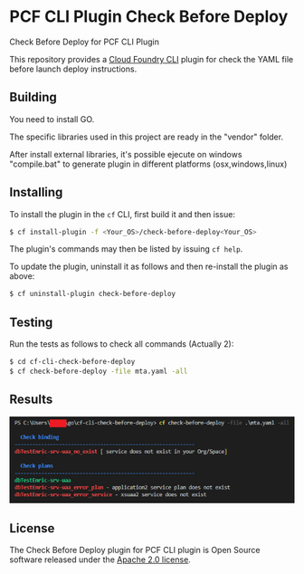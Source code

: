 # PCF CLI Plugin Check Before Deploy
Check Before Deploy for PCF CLI Plugin

This repository provides a [Cloud Foundry CLI](https://github.com/cloudfoundry/cli) plugin for check the YAML file before launch deploy instructions.

## Building
You need to install GO.

The specific libraries used in this project are ready in the "vendor" folder.

After install external libraries, it's possible ejecute on windows "compile.bat" to generate plugin in different platforms (osx,windows,linux)

## Installing

To install the plugin in the `cf` CLI, first build it and then issue:
```bash
$ cf install-plugin -f <Your_OS>/check-before-deploy<Your_OS>

```

The plugin's commands may then be listed by issuing `cf help`.

To update the plugin, uninstall it as follows and then re-install the plugin as above:
```bash
$ cf uninstall-plugin check-before-deploy
```

## Testing
Run the tests as follows to check all commands (Actually 2):
```bash
$ cd cf-cli-check-before-deploy
$ cf check-before-deploy -file mta.yaml -all
```

## Results
![Image of execution](https://raw.githubusercontent.com/enric11/cf-cli-check-before-deploy/master/images/execution.png)



## License

The Check Before Deploy plugin for PCF CLI plugin is Open Source software released under the
[Apache 2.0 license](https://www.apache.org/licenses/LICENSE-2.0.html).


